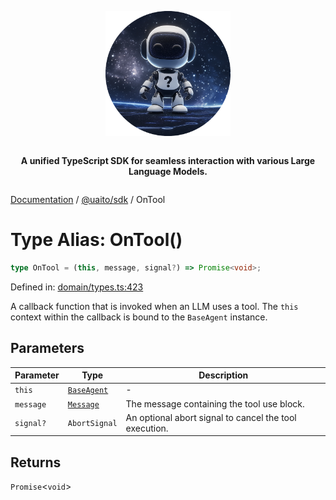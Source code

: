 <div style="display:flex; flex-direction:column; align-items:center;">
<p align="center">
  <img src="../UAITO.png" alt="UAITO Logo" width="200"/>
</p>

<p align="center">
  <strong>A unified TypeScript SDK for seamless interaction with various Large Language Models.</strong>
</p>
</div>

[Documentation](README.md) / [@uaito/sdk](@uaito.sdk.md) / OnTool

# Type Alias: OnTool()

```ts
type OnTool = (this, message, signal?) => Promise<void>;
```

Defined in: [domain/types.ts:423](https://github.com/elribonazo/uaito/blob/cfdf025250d7b4eddd23a524d8b4cfadce122069/packages/sdk/src/domain/types.ts#L423)

A callback function that is invoked when an LLM uses a tool.
The `this` context within the callback is bound to the `BaseAgent` instance.

## Parameters

| Parameter | Type | Description |
| ------ | ------ | ------ |
| `this` | [`BaseAgent`](@uaito.sdk.Class.BaseAgent.md) | - |
| `message` | [`Message`](@uaito.sdk.TypeAlias.Message.md) | The message containing the tool use block. |
| `signal?` | `AbortSignal` | An optional abort signal to cancel the tool execution. |

## Returns

`Promise`\<`void`\>
